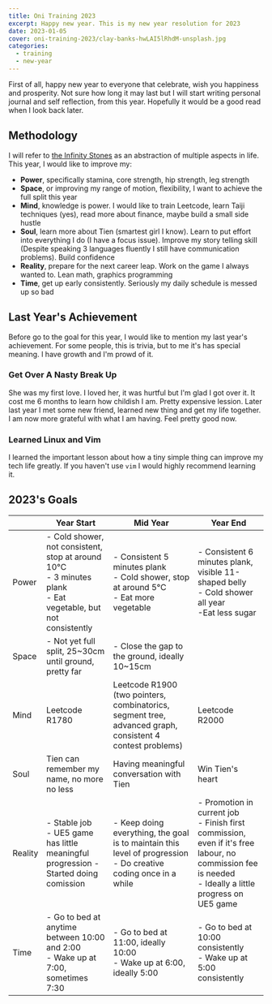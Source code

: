 ```yaml
---
title: Oni Training 2023
excerpt: Happy new year. This is my new year resolution for 2023
date: 2023-01-05
cover: oni-training-2023/clay-banks-hwLAI5lRhdM-unsplash.jpg
categories:
  - training
  - new-year
---
```

First of all, happy new year to everyone that celebrate, wish you happiness and prosperity. Not sure how long it may last but I will start writing personal journal and self reflection, from this year. Hopefully it would be a good read when I look back later.

## Methodology
I will refer to [the Infinity Stones](https://en.wikipedia.org/wiki/Infinity_Stones) as an abstraction of multiple aspects in life. This year, I would like to improve my:
- __Power__, specifically stamina, core strength, hip strength, leg strength
- __Space__, or improving my range of motion, flexibility, I want to achieve the full split this year
- __Mind__, knowledge is power. I would like to train Leetcode, learn Taiji techniques (yes), read more about finance, maybe build a small side hustle
- __Soul__, learn more about Tien (smartest girl I know). Learn to put effort into everything I do (I have a focus issue). Improve my story telling skill (Despite speaking 3 languages fluently I still have communication problems). Build confidence
- __Reality__, prepare for the next career leap. Work on the game I always wanted to. Lean math, graphics programming
- __Time__, get up early consistently. Seriously my daily schedule is messed up so bad

## Last Year's Achievement
Before go to the goal for this year, I would like to mention my last year's achievement. For some people, this is trivia, but to me it's has special meaning. I have growth and I'm prowd of it.

### Get Over A Nasty Break Up
She was my first love. I loved her, it was hurtful but I'm glad I got over it. It cost me 6 months to learn how childish I am. Pretty expensive lession. Later last year I met some new friend, learned new thing and get my life together.
I am now more grateful with what I am having. Feel pretty good now.

### Learned Linux and Vim
I learned the important lesson about how a tiny simple thing can improve my tech life greatly. If you haven't use `vim` I would highly recommend learning it.

## 2023's Goals

|         | Year Start                                                                          | Mid Year                                                                                                        | Year End                                                                                                                                            |
|---------|-------------------------------------------------------------------------------------|-----------------------------------------------------------------------------------------------------------------|-----------------------------------------------------------------------------------------------------------------------------------------------------|
| Power   | - Cold shower, not consistent, stop at around 10°C <br />- 3 minutes plank<br />- Eat vegetable, but not consistently                | - Consistent 5 minutes plank <br />- Cold shower, stop at around 5°C<br/>- Eat more vegetable                                                 | - Consistent 6 minutes plank, visible 11-shaped belly <br />- Cold shower all year<br />-Eat less sugar                                                                                 |
| Space   | - Not yet full split, 25~30cm until ground, pretty far                              | - Close the gap to the ground, ideally 10~15cm                                                                  |                                                                                                                                                     |
| Mind    | Leetcode R1780                                                                    | Leetcode R1900 (two pointers, combinatorics, segment tree, advanced graph, consistent 4 contest problems)                                                                                                 | Leetcode R2000                                                                                                                                      |
| Soul    | Tien can remember my name, no more no less                                          | Having meaningful conversation with Tien                                                                        | Win Tien's heart                                                                                                                                    |
| Reality | - Stable job <br />- UE5 game has little meaningful progression - Started doing comission | - Keep doing everything, the goal is to maintain this level of progression <br />- Do creative coding once in a while | - Promotion in current job <br />- Finish first commission, even if it's free labour, no commission fee is needed <br />- Ideally a little progress on UE5 game |
| Time    | - Go to bed at anytime between 10:00 and 2:00 <br />- Wake up at 7:00, sometimes 7:30                                                   | - Go to bed at 11:00, ideally 10:00 <br />- Wake up at 6:00, ideally 5:00                                                                                   | - Go to bed at 10:00 consistently<br />- Wake up at 5:00 consistently                                                                                                                        |

